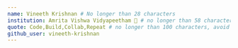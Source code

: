 ```yaml
---
name: Vineeth Krishnan # No longer than 28 characters
institution: Amrita Vishwa Vidyapeetham 🚩 # no longer than 58 characters
quote: Code,Build,Collab,Repeat # no longer than 100 characters, avoid using quotes(") to guarantee the format remains the same.
github_user: vineeth-krishnan
---
```

